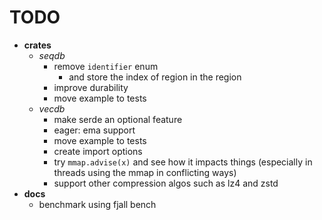 # TODO

- __crates__
  - _seqdb_
    - remove `identifier` enum
      - and store the index of region in the region
    - improve durability
    - move example to tests
  - _vecdb_
    - make serde an optional feature
    - eager: ema support
    - move example to tests
    - create import options
    - try `mmap.advise(x)` and see how it impacts things (especially in threads using the mmap in conflicting ways)
    - support other compression algos such as lz4 and zstd
- __docs__
  - benchmark using fjall bench
